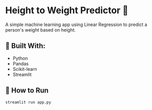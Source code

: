 # Height to Weight Predictor 🚀

A simple machine learning app using Linear Regression to predict a person's weight based on height.

## 🔧 Built With:
- Python
- Pandas
- Scikit-learn
- Streamlit

## 🚀 How to Run

```bash
streamlit run app.py